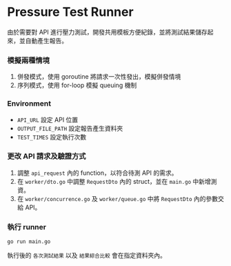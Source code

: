 # Pressure Test Runner

由於需要對 API 進行壓力測試，開發共用模板方便紀錄，並將測試結果儲存起來，並自動產生報告。

### 模擬兩種情境

1. 併發模式，使用 goroutine 將請求一次性發出，模擬併發情境
1. 序列模式，使用 for-loop 模擬 queuing 機制

### Environment

- `API_URL` 設定 API 位置
- `OUTPUT_FILE_PATH` 設定報告產生資料夾
- `TEST_TIMES` 設定執行次數

### 更改 API 請求及驗證方式

1. 調整 `api_request` 內的 function，以符合待測 API 的需求。
1. 在 `worker/dto.go` 中調整 `RequestDto` 內的 struct，並在 `main.go` 中新增測資。
1. 在 `worker/concurrence.go` 及 `worker/queue.go` 中將 `RequestDto` 內的參數交給 API。

### 執行 runner

```
go run main.go
```

執行後的 `各次測試結果` 以及 `結果綜合比較` 會在指定資料夾內。
